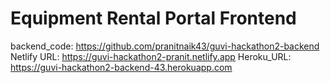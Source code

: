 # Equipment Rental Portal Frontend

backend_code: https://github.com/pranitnaik43/guvi-hackathon2-backend
Netlify URL: https://guvi-hackathon2-pranit.netlify.app
Heroku_URL: https://guvi-hackathon2-backend-43.herokuapp.com

